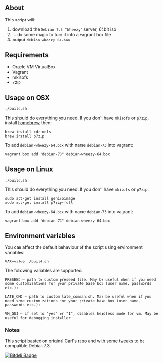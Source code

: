 ## About

This script will:

 1. download the `Debian 7.3 "Wheezy"` server, 64bit iso
 2. ... do some magic to turn it into a vagrant box file
 3. output `debian-wheezy-64.box`

## Requirements

 * Oracle VM VirtualBox
 * Vagrant
 * mkisofs
 * 7zip

## Usage on OSX

    ./build.sh

This should do everything you need. If you don't have `mkisofs` or `p7zip`, install [homebrew](http://mxcl.github.com/homebrew/), then:

    brew install cdrtools
    brew install p7zip
    
To add `debian-wheezy-64.box` with name `debian-73` into vagrant:

    vagrant box add "debian-73" debian-wheezy-64.box

## Usage on Linux

    ./build.sh

This should do everything you need. If you don't have `mkisofs` or `p7zip`:

    sudo apt-get install genisoimage
    sudo apt-get install p7zip-full
    
To add `debian-wheezy-64.box` with name `debian-73` into vagrant:

    vagrant box add "debian-73" debian-wheezy-64.box

## Environment variables

You can affect the default behaviour of the script using environment variables:

    VAR=value ./build.sh

The following variables are supported:

    PRESEED — path to custom preseed file. May be useful when if you need some customizations for your private base box (user name, passwords etc.):

    LATE_CMD — path to custom late_comman.sh. May be useful when if you need some customizations for your private base box (user name, passwords etc.):

    VM_GUI — if set to "yes" or "1", disables headless mode for vm. May be useful for debugging installer


### Notes

This script basted on original Carl's [repo](https://github.com/cal/vagrant-ubuntu-precise-64) and with some tweaks to be compatible Debian 7.3.

[![Bitdeli Badge](https://d2weczhvl823v0.cloudfront.net/dotzero/vagrant-debian-wheezy-64/trend.png)](https://bitdeli.com/free "Bitdeli Badge")
